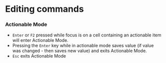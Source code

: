 # Editing commands

### Actionable Mode
* `Enter` or `F2` pressed while focus is on a cell containing an actionable item will enter Actionable Mode.
* Pressing the `Enter` key while in actionable mode saves value (if value was changed - then saves new value) and exits Actionable Mode.
* `Esc` exits Actionable Mode
